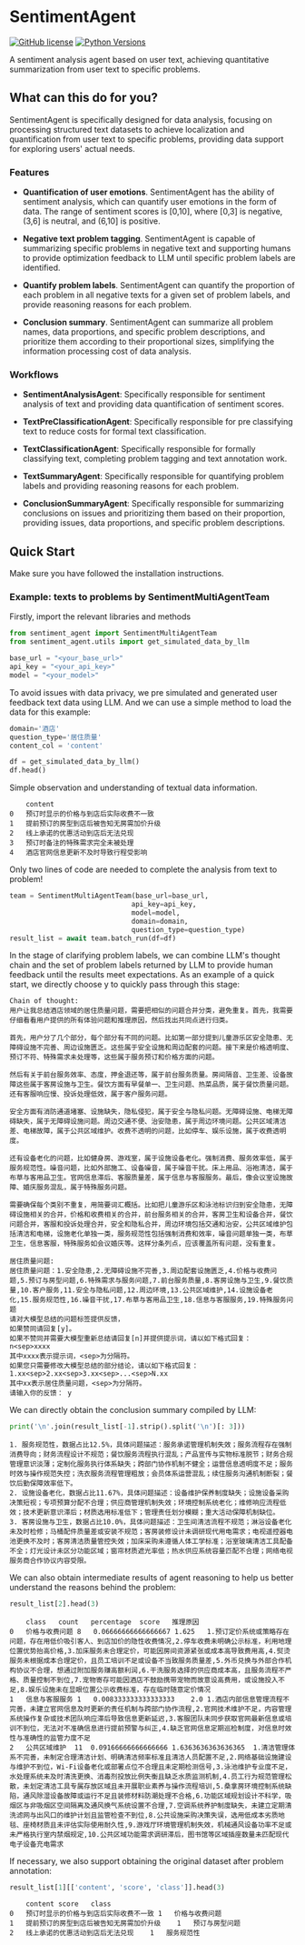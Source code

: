 # SentimentAgent
[![GitHub license][license-badge]][license-url]
[![Python Versions][python-badge]][pypi-url]

[license-badge]: https://img.shields.io/badge/license-Apache%202.0-green
[license-url]: https://github.com/ZhixinChang/SentimentAgent/blob/main/LICENSE

[python-badge]: https://img.shields.io/badge/python-3.13-blue
[pypi-url]: https://pypi.org/project/sentiment_agent/

A sentiment analysis agent based on user text, achieving quantitative summarization from user text to specific problems.

## What can this do for you?
SentimentAgent is specifically designed for data analysis, focusing on processing structured text datasets to achieve localization and quantification from user text to specific problems, providing data support for exploring users' actual needs.

### Features
- **Quantification of user emotions**. SentimentAgent has the ability of sentiment analysis, which can quantify user emotions in the form of data. The range of sentiment scores is [0,10], where [0,3] is negative, (3,6] is neutral, and (6,10] is positive.
  
- **Negative text problem tagging**. SentimentAgent is capable of summarizing specific problems in negative text and supporting humans to provide optimization feedback to LLM until specific problem labels are identified.

- **Quantify problem labels**. SentimentAgent can quantify the proportion of each problem in all negative texts for a given set of problem labels, and provide reasoning reasons for each problem.

- **Conclusion summary**. SentimentAgent can summarize all problem names, data proportions, and specific problem descriptions, and prioritize them according to their proportional sizes, simplifying the information processing cost of data analysis.

### Workflows
- **SentimentAnalysisAgent**: Specifically responsible for sentiment analysis of text and providing data quantification of sentiment scores.

- **TextPreClassificationAgent**: Specifically responsible for pre classifying text to reduce costs for formal text classification.

- **TextClassificationAgent**: Specifically responsible for formally classifying text, completing problem tagging and text annotation work.

- **TextSummaryAgent**: Specifically responsible for quantifying problem labels and providing reasoning reasons for each problem.

- **ConclusionSummaryAgent**: Specifically responsible for summarizing conclusions on issues and prioritizing them based on their proportion, providing issues, data proportions, and specific problem descriptions.

## Quick Start
Make sure you have followed the installation instructions.

### Example: texts to problems by SentimentMultiAgentTeam
Firstly, import the relevant libraries and methods

```python
from sentiment_agent import SentimentMultiAgentTeam
from sentiment_agent.utils import get_simulated_data_by_llm

base_url = "<your_base_url>"
api_key = "<your_api_key>"
model = "<your_model>"
```

To avoid issues with data privacy, we pre simulated and generated user feedback text data using LLM. And we can use a simple method to load the data for this example:

```python
domain='酒店'
question_type='居住质量'
content_col = 'content'

df = get_simulated_data_by_llm()
df.head()
```

Simple observation and understanding of textual data information.

```
	content
0	预订时显示的价格与到店后实际收费不一致
1	提前预订的房型到店后被告知无房需加价升级
2	线上承诺的优惠活动到店后无法兑现
3	预订时备注的特殊需求完全未被处理
4	酒店官网信息更新不及时导致行程受影响
```

Only two lines of code are needed to complete the analysis from text to problem!

```python
team = SentimentMultiAgentTeam(base_url=base_url,
                              api_key=api_key,
                              model=model,
                              domain=domain,
                              question_type=question_type)
result_list = await team.batch_run(df=df)
```

In the stage of clarifying problem labels, we can combine LLM's thought chain and the set of problem labels returned by LLM to provide human feedback until the results meet expectations. As an example of a quick start, we directly choose y to quickly pass through this stage:

```
Chain of thought: 
用户让我总结酒店领域的居住质量问题，需要把相似的问题合并分类，避免重复。首先，我需要仔细看看用户提供的所有体验问题和推理原因，然后找出共同点进行归类。

首先，用户分了几个部分，每个部分有不同的问题。比如第一部分提到儿童游乐区安全隐患、无障碍设施不完善、周边设施匮乏。这些属于安全设施和周边配套的问题。接下来是价格透明度、预订不符、特殊需求未处理等，这些属于服务预订和价格方面的问题。

然后有关于前台服务效率、态度，押金退还等，属于前台服务质量。房间隔音、卫生差、设备故障这些属于客房设施与卫生。餐饮方面有早餐单一、卫生问题、热菜品质，属于餐饮质量问题。还有客服响应慢、投诉处理低效，属于客户服务问题。

安全方面有消防通道堵塞、设施缺失，隐私侵犯，属于安全与隐私问题。无障碍设施、电梯无障碍缺失，属于无障碍设施问题。周边交通不便、治安隐患，属于周边环境问题。公共区域清洁差、电梯故障，属于公共区域维护。收费不透明的问题，比如停车、娱乐设施，属于收费透明度。

还有设备老化的问题，比如健身房、游戏室，属于设施设备老化。强制消费、服务效率低，属于服务规范性。噪音问题，比如外部施工、设备噪音，属于噪音干扰。床上用品、浴袍清洁，属于布草与客用品卫生。官网信息滞后、客服质量差，属于信息与客服服务。最后，像会议室设施故障、婚庆服务混乱，属于特殊服务问题。

需要确保每个类别不重复，用简要词汇概括。比如把儿童游乐区和泳池标识归到安全隐患，无障碍设施相关的合并，价格和收费相关的合并，前台服务相关的合并，客房卫生和设备合并，餐饮问题合并，客服和投诉处理合并，安全和隐私合并，周边环境包括交通和治安，公共区域维护包括清洁和电梯，设施老化单独一类，服务规范性包括强制消费和效率，噪音问题单独一类，布草卫生，信息客服，特殊服务如会议婚庆等。这样分条列点，应该覆盖所有问题，没有重复。

居住质量问题: 
居住质量问题：1.安全隐患,2.无障碍设施不完善,3.周边配套设施匮乏,4.价格与收费问题,5.预订与房型问题,6.特殊需求与服务问题,7.前台服务质量,8.客房设施与卫生,9.餐饮质量,10.客户服务,11.安全与隐私问题,12.周边环境,13.公共区域维护,14.设施设备老化,15.服务规范性,16.噪音干扰,17.布草与客用品卫生,18.信息与客服服务,19.特殊服务问题
请对大模型总结的问题标签提供反馈，
如果赞同请回复[y]。
如果不赞同并需要大模型重新总结请回复[n]并提供提示词，请以如下格式回复：
n<sep>xxxx
其中xxxx表示提示词，<sep>为分隔符。
如果您只需要修改大模型总结的部分结论，请以如下格式回复：
1.xx<sep>2.xx<sep>3.xx<sep>...<sep>N.xx
其中xx表示居住质量问题，<sep>为分隔符。
请输入你的反馈： y
```

We can directly obtain the conclusion summary compiled by LLM:

```python
print('\n'.join(result_list[-1].strip().split('\n')[: 3]))
```

```
1. 服务规范性，数据占比12.5%，具体问题描述：服务承诺管理机制失效；服务流程存在强制消费导向；财务流程设计不规范；餐饮服务流程执行混乱；产品宣传与实物标准脱节；财务合规管理意识淡薄；定制化服务执行体系缺失；跨部门协作机制不健全；运营信息透明度不足；服务时效与操作规范失控；洗衣服务流程管理粗放；会员体系运营混乱；续住服务沟通机制断裂；餐饮后勤保障效率低下。
2. 设施设备老化，数据占比11.67%，具体问题描述：设备维护保养制度缺失；设施设备采购决策短视；专项预算分配不合理；供应商管理机制失效；环境控制系统老化；维修响应流程低效；技术更新意识滞后；材质选用标准低下；管理责任划分模糊；重大活动保障机制缺位。
3. 客房设施与卫生，数据占比10.0%，具体问题描述：卫生间清洁流程不规范；淋浴设备老化未及时检修；马桶配件质量差或安装不规范；客房装修设计未调研现代用电需求；电视遥控器电池更换不及时；客房清洁质量管控失效；加床采购未遵循人体工学标准；浴室玻璃清洁工具配备不全；灯光设计未区分功能区域；窗帘材质遮光率低；热水供应系统容量匹配不合理；网络电视服务商合作协议内容受限。
```

We can also obtain intermediate results of agent reasoning to help us better understand the reasons behind the problem:

```python
result_list[2].head(3)
```

```
	class	count	percentage	score	推理原因
0	价格与收费问题	8	0.06666666666666667	1.625	1.预订定价系统或策略存在问题，存在用低价吸引客人、到店加价的隐性收费情况,2.停车收费未明确公示标准，利用地理位置优势抬高价格,3.加床服务未合理定价，可能因房间资源紧张或成本高导致费用高,4.熨烫服务未根据成本合理定价，且员工培训不足或设备不当致服务质量差,5.外币兑换与外部合作机构协议不合理，想通过附加服务赚高额利润,6.干洗服务选择的供应商成本高，且服务流程不严格、质量控制不到位,7.宠物寄存可能因酒店不鼓励携带宠物而故意设高费用，或设施投入不足,8.娱乐设施未在显眼位置公示收费标准，存在临时随意定价情况
1	信息与客服服务	1	0.008333333333333333	2.0	1.酒店内部信息管理流程不完善，未建立官网信息及时更新的责任机制与跨部门协作流程,2.官网技术维护不足，内容管理系统操作复杂或技术团队响应滞后导致信息更新延迟,3.客服团队未同步获取官网最新信息或培训不到位，无法对不准确信息进行提前预警与纠正,4.缺乏官网信息定期巡检制度，对信息时效性与准确性的监管力度不足
2	公共区域维护	11	0.09166666666666666	1.6363636363636365	1.清洁管理体系不完善，未制定合理清洁计划、明确清洁频率标准且清洁人员配置不足,2.网络基础设施建设与维护不到位，Wi-Fi设备老化或部署点位不合理且未定期检测信号,3.泳池维护专业度不足，水处理系统未及时清洗更换、消毒剂投放比例失衡且缺乏水质监测机制,4.员工行为规范管理松散，未划定清洁工具专属存放区域且未开展职业素养与操作流程培训,5.桑拿房环境控制系统缺陷，通风除湿设备故障或运行不足且装修材料防潮处理不合格,6.功能区域规划设计不科学，吸烟区与非吸烟区空间隔离及通风换气系统设置不合理,7.空调系统养护制度缺失，未建立定期清洗滤网与出风口的维护计划且监管检查不到位,8.公共设施采购决策失误，选用低成本劣质地毯、座椅材质且未评估实际使用耐久性,9.游戏厅环境管理机制失效，机械通风设备功率不足或未严格执行室内禁烟规定,10.公共区域功能需求调研滞后，图书馆等区域插座数量未匹配现代电子设备充电需求
```

If necessary, we also support obtaining the original dataset after problem annotation:

```python
result_list[1][['content', 'score', 'class']].head(3)
```

```
	content	score	class
0	预订时显示的价格与到店后实际收费不一致	1	价格与收费问题
1	提前预订的房型到店后被告知无房需加价升级	1	预订与房型问题
2	线上承诺的优惠活动到店后无法兑现	1	服务规范性

```
